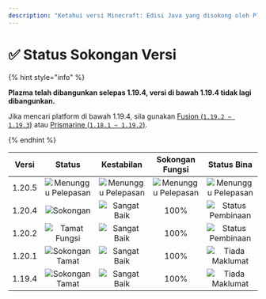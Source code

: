 ```yaml
---
description: "Ketahui versi Minecraft: Edisi Java yang disokong oleh Plazma."
---
```


# ✅ Status Sokongan Versi

{% hint style="info" %}

**Plazma telah dibangunkan selepas 1.19.4, versi di bawah 1.19.4 tidak lagi dibangunkan.**

Jika mencari platform di bawah 1.19.4, sila gunakan [Fusion (`1.19.2 ~ 1.19.3`)](https://github.com/RuinedTechnologyUnify/Fusion) atau [Prismarine (`1.18.1 ~ 1.19.2`)](https://github.com/PrismarineTeam/Prismarine).

{% endhint %}

[wtr]: https://img.shields.io/badge/릴리스%20대기중-gray?style=for-the-badge

[atv]: https://img.shields.io/badge/지원중-berjaya?style=for-the-badge

[mtn]: https://img.shields.io/badge/Tamat%20Fungsi-blue?style=for-the-badge

[eol]: https://img.shields.io/badge/Sokongan%20Tamat-red?style=for-the-badge

[nul]: https://img.shields.io/badge/정보%20없음-abu-abu?style=for-the-badge

[vgd]: https://img.shields.io/badge/매우%20좋음-biru?style=for-the-badge

[100]: https://img.shields.io/badge/100%25-blue?style=for-the-badge

|  Versi |           Status           |         Kestabilan         |       Sokongan Fungsi      |         Status Bina        |
| :----: | :------------------------: | :------------------------: | :------------------------: | :------------------------: |
| 1.20.5 | ![Menunggu Pelepasan][wtr] | ![Menunggu Pelepasan][wtr] | ![Menunggu Pelepasan][wtr] | ![Menunggu Pelepasan][wtr] |
| 1.20.4 |      ![Sokongan][atv]      |     ![Sangat Baik][vgd]    |            100%            |  ![Status Pembinaan][204]  |
| 1.20.2 |    ![Tamat Fungsi][mtn]    |     ![Sangat Baik][vgd]    |            100%            |  ![Status Pembinaan][202]  |
| 1.20.1 |   ![Sokongan Tamat][eol]   |     ![Sangat Baik][vgd]    |            100%            |   ![Tiada Maklumat][nul]   |
| 1.19.4 |   ![Sokongan Tamat][eol]   |     ![Sangat Baik][vgd]    |            100%            |   ![Tiada Maklumat][nul]   |

[204]: https://img.shields.io/github/actions/workflow/status/PlazmaMC/Plazma/release.yml?style=for-the-badge&label=%20&branch=ver/1.20.4

[202]: https://img.shields.io/github/actions/workflow/status/PlazmaMC/Plazma/release.yml?style=for-the-badge&label=%20&branch=ver/1.20.2

<!--

https://api.plazmamc.org/v1/badge/<bit>/<str>
- bit: RGB (Boolean, ...)
    - EX) 110 -> Yellow / 001 -> Blue / 000 -> Grey
    000 001 010 011 100 101 110 111

[wtr]: https://api.plazmamc.org/v1/badge/0/릴리스%20대기중

[dev]: https://api.plazmamc.org/v1/badge/1/개발중
[atv]: https://api.plazmamc.org/v1/badge/2/지원중
[mtn]: https://api.plazmamc.org/v1/badge/6/기능%20추가%20종료
[eol]: https://api.plazmamc.org/v1/badge/4/지원%20종료

[ukn]: https://api.plazmamc.org/v1/badge/0/정보%20없음
[vgd]: https://api.plazmamc.org/v1/badge/1/매우%20좋음

|  버전  |          상태          |        안정성        |       기능 지원       |       빌드 상태       |
| :----: | :-------------------: | :------------------: | :------------------: | :------------------: |
| 1.20.5 | ![릴리스 대기중][wtr]  | ![릴리스 대기중][wtr] | ![릴리스 대기중][wtr] | ![릴리스 대기중][wtr] |
| 1.20.4 |    ![지원중][atv]     |   ![매우 좋음][vgd]   |         100%         | [![빌드 상태](https://build.plazmamc.org/1.20.4/sh)](https://build.plazmamc.org/1.20.4/) |
| 1.20.2 | ![기능 추가 종료][mtn] |   ![매우 좋음][vgd]   |         100%        | [![빌드 상태](https://build.plazmamc.org/1.20.2/sh)](https://build.plazmamc.org/1.20.2/) |
| 1.20.1 |   ![지원 종료][eol]    |   ![매우 좋음][vgd]  |         100%         |   ![빌드 상태][ukn]   |
| 1.19.4 |   ![지원 종료][eol]    |   ![매우 좋음][vgd]  |         100%         |   ![빌드 상태][ukn]   |
-->
